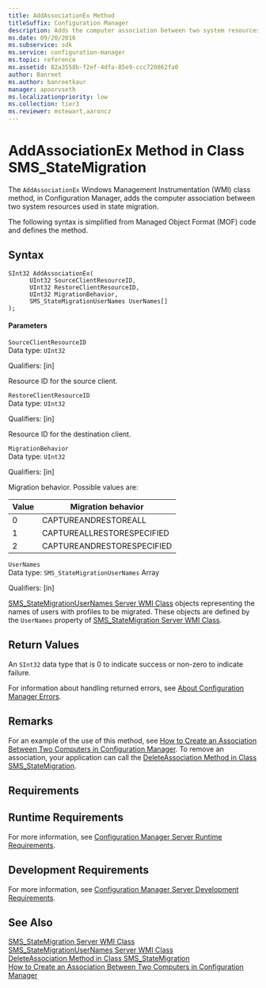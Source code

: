 ```yaml
---
title: AddAssociationEx Method
titleSuffix: Configuration Manager
description: Adds the computer association between two system resources used in state migration.
ms.date: 09/20/2016
ms.subservice: sdk
ms.service: configuration-manager
ms.topic: reference
ms.assetid: 82a3558b-f2ef-4dfa-85e9-ccc720862fa0
author: Banreet
ms.author: banreetkaur
manager: apoorvseth
ms.localizationpriority: low
ms.collection: tier3
ms.reviewer: mstewart,aaroncz 
---
```

# AddAssociationEx Method in Class SMS_StateMigration
The `AddAssociationEx` Windows Management Instrumentation (WMI) class method, in Configuration Manager, adds the computer association between two system resources used in state migration.  

 The following syntax is simplified from Managed Object Format (MOF) code and defines the method.  

## Syntax  

```  
SInt32 AddAssociationEx(  
      UInt32 SourceClientResourceID,  
      UInt32 RestoreClientResourceID,  
      UInt32 MigrationBehavior,  
      SMS_StateMigrationUserNames UserNames[]  
);  
```  

#### Parameters  
 `SourceClientResourceID`  
 Data type: `UInt32`  

 Qualifiers: [in]  

 Resource ID for the source client.  

 `RestoreClientResourceID`  
 Data type: `UInt32`  

 Qualifiers: [in]  

 Resource ID for the destination client.  

 `MigrationBehavior`  
 Data type: `UInt32`  

 Qualifiers: [in]  

 Migration behavior. Possible values are:  

| Value | Migration behavior |
| ----- | ------------------ |
|0|CAPTUREANDRESTOREALL|  
|1|CAPTUREALLRESTORESPECIFIED|  
|2|CAPTUREANDRESTORESPECIFIED|  

 `UserNames`  
 Data type: `SMS_StateMigrationUserNames` Array  

 Qualifiers: [in]  

 [SMS_StateMigrationUserNames Server WMI Class](../../../develop/reference/osd/sms_statemigrationusernames-server-wmi-class.md) objects representing the names of users with profiles to be migrated. These objects are defined by the `UserNames` property of [SMS_StateMigration Server WMI Class](../../../develop/reference/osd/sms_statemigration-server-wmi-class.md).  

## Return Values  
 An `SInt32` data type that is 0 to indicate success or non-zero to indicate failure.  

 For information about handling returned errors, see [About Configuration Manager Errors](../../../develop/core/understand/about-configuration-manager-errors.md).  

## Remarks  
 For an example of the use of this method, see [How to Create an Association Between Two Computers in Configuration Manager](../../../develop/osd/how-to-create-an-association-between-two-computers-in-configuration-manager.md). To remove an association, your application can call the [DeleteAssociation Method in Class SMS_StateMigration](../../../develop/reference/osd/deleteassociation-method-in-class-sms_statemigration.md).  

## Requirements  

## Runtime Requirements  
 For more information, see [Configuration Manager Server Runtime Requirements](../../../develop/core/reqs/server-runtime-requirements.md).  

## Development Requirements  
 For more information, see [Configuration Manager Server Development Requirements](../../../develop/core/reqs/server-development-requirements.md).  

## See Also  
 [SMS_StateMigration Server WMI Class](../../../develop/reference/osd/sms_statemigration-server-wmi-class.md)   
 [SMS_StateMigrationUserNames Server WMI Class](../../../develop/reference/osd/sms_statemigrationusernames-server-wmi-class.md)   
 [DeleteAssociation Method in Class SMS_StateMigration](../../../develop/reference/osd/deleteassociation-method-in-class-sms_statemigration.md)   
 [How to Create an Association Between Two Computers in Configuration Manager](../../../develop/osd/how-to-create-an-association-between-two-computers-in-configuration-manager.md)

